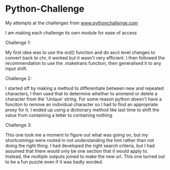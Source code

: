 # Python-Challenge

My attempts at the challenges from www.pythonchallenge.com

I am making each challenge its own module for ease of access

Challenge 1:

My first idea was to use the ord() function and do ascii level changes to convert back to chr, it worked but it wasn't very efficient. I then followed the recommendation to use the .maketrans function, then generalised it to any input shift.

Challenge 2:

I started off by making a method to differentiate between new and repeated characters, I then used that to determine whether to ammend or delete a character from the 'Unique' string. For some reason python doesn't have a funciton to remove an individual character so I had to find an appropriate proxy for it, I ended up using a dictionary method like last time to shift the value from containing a letter to containing nothing.

Challenge 3:

This one took me a moment to figure out what was going on, but my shortcomings were rooted in not understanding the hint rather than not doing the right thing. I had developed the right search criteria, but I had assumed that there would only be one section that it would apply to. Instead, the multiple outputs joined to make the new url. This one turned out to be a fun puzzle even if it was badly worded.
